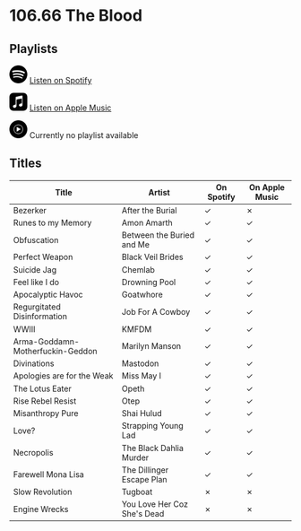 # 106.66 The Blood

## Playlists

<div>

<img src="../../.assets/spotify.svg" alt="Spotify" width="32" height="32" /> [Listen on Spotify](https://open.spotify.com/playlist/3OvIlql6JokPvr6OAgTyqw)

<img src="../../.assets/applemusic.svg" alt="Spotify" width="32" height="32" /> [Listen on Apple Music](https://itunes.apple.com/de/playlist/pl.u-g3l1fMEbzdR)

<img src="../../.assets/youtubemusic.svg" alt="Spotify" width="32" height="32" /> Currently no playlist available
</div>

## Titles

| Title                            | Artist                      | On Spotify | On Apple Music |
| -------------------------------- | --------------------------- | ---------- | -------------- |
| Bezerker                         | After the Burial            | ✓          | ✗              |
| Runes to my Memory               | Amon Amarth                 | ✓          | ✓              |
| Obfuscation                      | Between the Buried and Me   | ✓          | ✓              |
| Perfect Weapon                   | Black Veil Brides           | ✓          | ✓              |
| Suicide Jag                      | Chemlab                     | ✓          | ✓              |
| Feel like I do                   | Drowning Pool               | ✓          | ✓              |
| Apocalyptic Havoc                | Goatwhore                   | ✓          | ✓              |
| Regurgitated Disinformation      | Job For A Cowboy            | ✓          | ✓              |
| WWIII                            | KMFDM                       | ✓          | ✓              |
| Arma-Goddamn-Motherfuckin-Geddon | Marilyn Manson              | ✓          | ✓              |
| Divinations                      | Mastodon                    | ✓          | ✓              |
| Apologies are for the Weak       | Miss May I                  | ✓          | ✓              |
| The Lotus Eater                  | Opeth                       | ✓          | ✓              |
| Rise Rebel Resist                | Otep                        | ✓          | ✓              |
| Misanthropy Pure                 | Shai Hulud                  | ✓          | ✓              |
| Love?                            | Strapping Young Lad         | ✓          | ✓              |
| Necropolis                       | The Black Dahlia Murder     | ✓          | ✓              |
| Farewell Mona Lisa               | The Dillinger Escape Plan   | ✓          | ✓              |
| Slow Revolution                  | Tugboat                     | ✗          | ✗              |
| Engine Wrecks                    | You Love Her Coz She's Dead | ✗          | ✗              |
